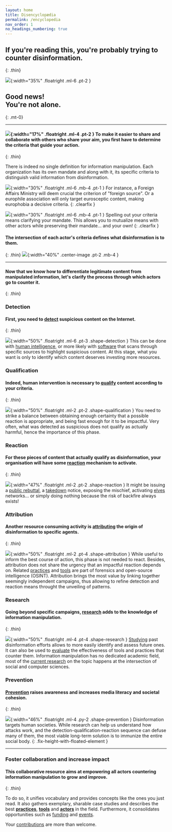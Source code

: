 ```yaml
---
layout: home
title: Disencyclopædia
permalink: /encyclopedia
nav_order: 1
no_headings_numbering: true
---
```


## If you're reading this, you're probably trying to counter disinformation.
{: .thin}

![](/assets/img/home/not-alone.png){:width="35%" .floatright .ml-6 .pt-2 }

## Good news!<br />You're not alone.
{: .mt-0}

- - -

#### ![](/assets/img/home/criteria.png){:width="17%" .floatright .ml-4 .pt-2 } To make it easier to share and collaborate with others who share your aim, you first have to determine the **criteria** that guide your action.
{: .thin}

There is indeed no single definition for information manipulation. Each organization has its own mandate and along with it, its specific criteria to distinguish valid information from disinformation.

![](/assets/img/home/subjectivity.png){:width="30%" .floatright .ml-6 .mb-4 .pt-1 } For instance, a Foreign Affairs Ministry will deem crucial the criterion of "foreign source". Or a europhile association will only target eurosceptic content, making europhobia a decisive criteria.
{: .clearfix }

![](/assets/img/home/convergence.png){:width="30%" .floatright .ml-6 .mb-4 .pt-1 } Spelling out your criteria means clarifying your mandate. This allows you to mutualize means with other actors while preserving their mandate… and your own!
{: .clearfix }

#### The intersection of each actor's criteria defines what disinformation is to them.
{: .thin}
![](/assets/img/home/disinformation.png){:width="40%" .center-image .pt-2 .mb-4 }

- - -

#### Now that we know how to differentiate legitimate content from manipulated information, let's clarify the process through which actors go to counter it.
{: .thin}

### Detection
#### First, you need to [detect](detection) suspicious content on the Internet.
{: .thin}

![](/assets/img/home/detection.png){:width="50%" .floatright .ml-6 .pt-3 .shape-detection } This can be done with [human intelligence](detection/practices), or more likely with [software](detection/tools) that scans through specific sources to highlight suspicious content. At this stage, what you want is only to identify which content deserves investing more resources.

### Qualification
#### Indeed, human intervention is necessary to [qualify](qualification) content according to your criteria.
{: .thin}

![](/assets/img/home/qualification.png){:width="50%" .floatright .ml-2 .pt-2 .shape-qualification } You need to strike a balance between obtaining enough certainty that a possible reaction is appropriate, and being fast enough for it to be impactful.
Very often, what was detected as suspicious does not qualify as actually harmful, hence the importance of this phase.

### Reaction
#### For these pieces of content that actually qualify as disinformation, your organisation will have some [reaction](reaction) mechanism to activate.
{: .thin}

![](/assets/img/home/reaction.png){:width="47%" .floatright .ml-2 .pt-2 .shape-reaction } It might be issuing a [public rebuttal](reaction/practices#denial), a [takedown](reaction/practices#content-takedown) notice, exposing the mischief, activating [elves](reaction/practices#elves) networks… or simply doing nothing because the risk of backfire always exists!

### Attribution
#### Another resource consuming activity is [attributing](attribution) the origin of disinformation to specific agents.
{: .thin}

![](/assets/img/home/attribution.png){:width="50%" .floatright .ml-2 .pt-4 .shape-attribution }
While useful to inform the best course of action, this phase is not needed to react. Besides, attribution does not share the urgency that an impactful reaction depends on. Related [practices](attribution/case-studies) and [tools](attribution/tools) are part of forensics and open-source intelligence (OSINT). Attribution brings the most value by linking together seemingly independent campaigns, thus allowing to refine detection and reaction means throught the unveiling of patterns.

### Research
#### Going beyond specific campaigns, [research](research) adds to the knowledge of information manipulation.
{: .thin}

![](/assets/img/home/research.png){:width="50%" .floatright .ml-4 .pt-4 .shape-research } [Studying](research/practices) past disinformation efforts allows to more easily identify and assess future ones. It can also be used to [evaluate](research/tools) the effectiveness of tools and practices that counter them. Information manipulation has no dedicated academic field, most of the [current research](research/actors) on the topic happens at the intersection of social and computer sciences.

### Prevention
#### [Prevention](prevention) raises awareness and increases media literacy and societal cohesion.
{: .thin}

![](/assets/img/home/prevention.png){:width="46%" .floatright .ml-4 .py-2 .shape-prevention } Disinformation targets human societies. While research can help us understand how attacks work, and the detection-qualification-reaction sequence can defuse many of them, the most viable long-term solution is to immunize the entire social body.
{: .fix-height-with-floated-element }

- - -

### Foster collaboration and increase impact
#### This collaborative resource aims at empowering all actors countering information manipulation to grow and improve.
{: .thin}

To do so, it unifies vocabulary and provides concepts like the ones you just read. It also gathers exemplary, sharable case studies and describes the best **[practices](/encyclopedia/detection/practices)**, **[tools](/encyclopedia/detection/tools)** and **[actors](/encyclopedia/detection/actors)** in the field. Furthermore, it consolidates opportunities such as [funding](/encyclopedia/funders) and [events](/encyclopedia/agenda).

Your [contributions](/encyclopedia/contribute) are more than welcome.
